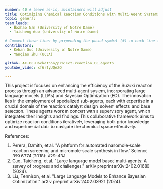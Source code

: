 ```yaml
---
number: 40 # leave as-is, maintainers will adjust
title: Optimizing Chemical Reaction Conditions with Multi-Agent Systems Using Large Language Models and Bayesian Optimization
topic: general
team_leads:
  - Bozhao Nan (University of Notre Dame)
  - Taicheng Guo (University of Notre Dame)

# Comment these lines by prepending the pound symbol (#) to each line to hide these elements
contributors:
  - Kehan Guo (University of Notre Dame)
  - Yanqiao Zhu (UCLA)

github: AC-BO-Hackathon/project-reaction_BO_agents
youtube_video: xf6rfyUQeZQ

---
```


This project is focused on enhancing the efficiency of the Suzuki reaction process through an advanced multi-agent system, incorporating large language models (LLMs) and Bayesian Optimization (BO). The innovation lies in the employment of specialized sub-agents, each with expertise in a crucial domain of the reaction: catalyst design, solvent effects, and base selection. These agents work in concert with a supervisory agent, which integrates their insights and findings. This collaborative framework aims to optimize reaction conditions iteratively, leveraging both prior knowledge and experimental data to navigate the chemical space effectively. 

References:
1. Perera, Damith, et al. "A platform for automated nanomole-scale reaction screening and micromole-scale synthesis in flow." Science 359.6374 (2018): 429-434.
2. Guo, Taicheng, et al. "Large language model based multi-agents: A survey of progress and challenges." arXiv preprint arXiv:2402.01680 (2024).
3. Liu, Tennison, et al. "Large Language Models to Enhance Bayesian Optimization." arXiv preprint arXiv:2402.03921 (2024).
